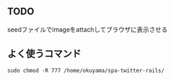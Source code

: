 ## TODO
seedファイルでimageをattachしてブラウザに表示させる

## よく使うコマンド

```
sudo chmod -R 777 /home/okuyama/spa-twitter-rails/
```

